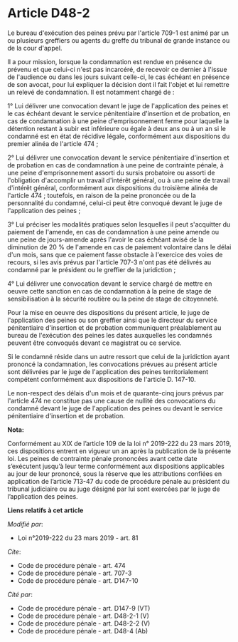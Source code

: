 # Article D48-2

Le bureau d'exécution des peines prévu par l'article 709-1 est animé par un ou plusieurs greffiers ou agents du greffe du
tribunal de grande instance ou de la cour d'appel. 

Il a pour mission, lorsque la condamnation est rendue en présence du prévenu et que celui-ci n'est pas incarcéré, de recevoir
ce dernier à l'issue de l'audience ou dans les jours suivant celle-ci, le cas échéant en présence de son avocat, pour lui
expliquer la décision dont il fait l'objet et lui remettre un relevé de condamnation. Il est notamment chargé de : 

1° Lui délivrer une convocation devant le juge de l'application des peines et le cas échéant devant le service pénitentiaire
d'insertion et de probation, en cas de condamnation à une peine d'emprisonnement ferme pour laquelle la détention restant à
subir est inférieure ou égale à deux ans ou à un an si le condamné est en état de récidive légale, conformément aux
dispositions du premier alinéa de l'article 474 ; 

2° Lui délivrer une convocation devant le service pénitentiaire d'insertion et de probation en cas de condamnation à une
peine de contrainte pénale, à une peine d'emprisonnement assorti du      sursis probatoire ou assorti de l'obligation
d'accomplir un travail d'intérêt général, ou à une peine de travail d'intérêt général, conformément aux dispositions du
troisième alinéa de l'article 474 ; toutefois, en raison de la peine prononcée ou de la personnalité du condamné, celui-ci
peut être convoqué devant le juge de l'application des peines ; 

3° Lui préciser les modalités pratiques selon lesquelles il peut s'acquitter du paiement de l'amende, en cas de condamnation
à une peine amende ou une peine de jours-amende après l'avoir le cas échéant avisé de la diminution de 20 % de l'amende en
cas de paiement volontaire dans le délai d'un mois, sans que ce paiement fasse obstacle à l'exercice des voies de recours, si
les avis prévus par l'article 707-3 n'ont pas été délivrés au condamné par le président ou le greffier de la juridiction ; 

4° Lui délivrer une convocation devant le service chargé de mettre en oeuvre cette sanction en cas de condamnation à la peine
de stage de sensibilisation à la sécurité routière ou la peine de stage de citoyenneté. 

Pour la mise en oeuvre des dispositions du présent article, le juge de l'application des peines ou son greffier ainsi que le
directeur du service pénitentiaire d'insertion et de probation communiquent préalablement au bureau de l'exécution des peines
les dates auxquelles les condamnés peuvent être convoqués devant ce magistrat ou ce service. 

Si le condamné réside dans un autre ressort que celui de la juridiction ayant prononcé la condamnation, les convocations
prévues au présent article sont délivrées par le juge de l'application des peines territorialement compétent conformément aux
dispositions de l'article D. 147-10. 

Le non-respect des délais d'un mois et de quarante-cinq jours prévus par l'article 474 ne constitue pas une cause de nullité
des convocations du condamné devant le juge de l'application des peines ou devant le service pénitentiaire d'insertion et de
probation.

**Nota:**

Conformément au XIX de l’article 109 de la loi n° 2019-222 du 23 mars 2019, ces dispositions entrent en vigueur un an après
la publication de la présente loi. Les peines de contrainte pénale prononcées avant cette date s’exécutent jusqu’à leur terme
conformément aux dispositions applicables au jour de leur prononcé, sous la réserve que les attributions confiées en
application de l’article 713-47 du code de procédure pénale au président du tribunal judiciaire ou au juge désigné par lui
sont exercées par le juge de l’application des peines.

**Liens relatifs à cet article**

_Modifié par_:

  - Loi n°2019-222 du 23 mars 2019 - art. 81

_Cite_:

  - Code de procédure pénale - art. 474
  - Code de procédure pénale - art. 707-3
  - Code de procédure pénale - art. D147-10

_Cité par_:

  - Code de procédure pénale - art. D147-9 (VT)
  - Code de procédure pénale - art. D48-2-1 (V)
  - Code de procédure pénale - art. D48-2-2 (V)
  - Code de procédure pénale - art. D48-4 (Ab)
